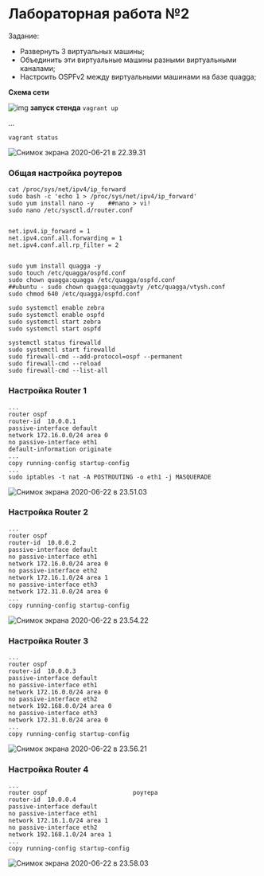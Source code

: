 # Лабораторная работа №2

Задание:

- Развернуть 3 виртуальных машины;
- Объединить эти виртуальные машины разными виртуальными каналами;
- Настроить OSPFv2 между виртуальными машинами на базе quagga;

**Схема сети**

![img](https://tva1.sinaimg.cn/large/007S8ZIlgy1gg2w58dbvcj31cr0u0gsh.jpg)
**запуск стенда**
`vagrant up`

...

`vagrant status`

![Снимок экрана 2020-06-21 в 22.39.31](https://tva1.sinaimg.cn/large/007S8ZIlgy1gg0j4ftagjj30sq09278n.jpg)

### Общая настройка роутеров

```
cat /proc/sys/net/ipv4/ip_forward
sudo bash -c 'echo 1 > /proc/sys/net/ipv4/ip_forward'
sudo yum install nano -y	##nano > vi!
sudo nano /etc/sysctl.d/router.conf


net.ipv4.ip_forward = 1
net.ipv4.conf.all.forwarding = 1
net.ipv4.conf.all.rp_filter = 2


sudo yum install quagga -y
sudo touch /etc/quagga/ospfd.conf
sudo chown quagga:quagga /etc/quagga/ospfd.conf
##ubuntu - sudo chown quagga:quaggavty /etc/quagga/vtysh.conf
sudo chmod 640 /etc/quagga/ospfd.conf

sudo systemctl enable zebra
sudo systemctl enable ospfd
sudo systemctl start zebra
sudo systemctl start ospfd

systemctl status firewalld
sudo systemctl start firewalld
sudo firewall-cmd --add-protocol=ospf --permanent
sudo firewall-cmd --reload
sudo firewall-cmd --list-all
```


### Настройка Router 1

```
...
router ospf                  
router-id  10.0.0.1           
passive-interface default     
network 172.16.0.0/24 area 0  
no passive-interface eth1     
default-information originate
...
copy running-config startup-config
...
sudo iptables -t nat -A POSTROUTING -o eth1 -j MASQUERADE
```

![Снимок экрана 2020-06-22 в 23.51.03](https://tva1.sinaimg.cn/large/007S8ZIlgy1gg1qt9zg6fj30vu0osnbu.jpg)

### Настройка Router 2

```
...
router ospf                   
router-id  10.0.0.2           
passive-interface default     
no passive-interface eth1     
network 172.16.0.0/24 area 0  
no passive-interface eth2     
network 172.16.1.0/24 area 1 
no passive-interface eth3     
network 172.31.0.0/24 area 0  
...
copy running-config startup-config
```

![Снимок экрана 2020-06-22 в 23.54.22](https://tva1.sinaimg.cn/large/007S8ZIlgy1gg1qwop6mvj30u010zau6.jpg)

### Настройка Router 3

```
...
router ospf                    
router-id  10.0.0.3            
passive-interface default      
no passive-interface eth1      
network 172.16.0.0/24 area 0   
no passive-interface eth2      
network 192.168.0.0/24 area 0 
no passive-interface eth3      
network 172.31.0.0/24 area 0   
...
copy running-config startup-config 
```

![Снимок экрана 2020-06-22 в 23.56.21](https://tva1.sinaimg.cn/large/007S8ZIlgy1gg1qyps546j30vu0tck8z.jpg)

### Настройка Router 4

```
...
router ospf                        роутера
router-id  10.0.0.4                
passive-interface default          
no passive-interface eth1          
network 172.16.1.0/24 area 1       
no passive-interface eth2          
network 192.168.1.0/24 area 1      
...
copy running-config startup-config 
```

![Снимок экрана 2020-06-22 в 23.58.03](https://tva1.sinaimg.cn/large/007S8ZIlgy1gg1r0gypq8j30vu0oqk6l.jpg)